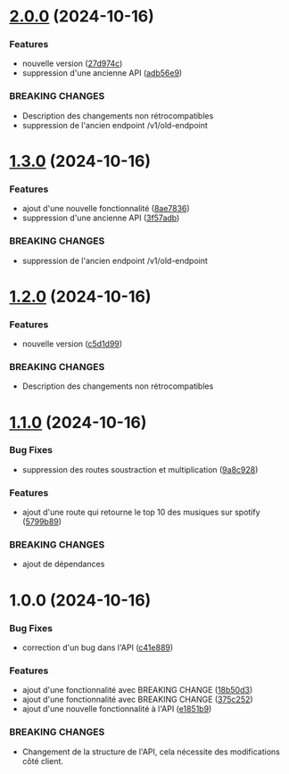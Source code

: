 # [2.0.0](https://github.com/Milan144/OpenDay/compare/v1.3.0...v2.0.0) (2024-10-16)


### Features

* nouvelle version ([27d974c](https://github.com/Milan144/OpenDay/commit/27d974c31715f577401f5252a3375f2076f68213))
* suppression d'une ancienne API ([adb56e9](https://github.com/Milan144/OpenDay/commit/adb56e9c6668ab5a5c583588093e988a66a86fe5))


### BREAKING CHANGES

* Description des changements non rétrocompatibles
* suppression de l'ancien endpoint /v1/old-endpoint

# [1.3.0](https://github.com/Milan144/OpenDay/compare/v1.2.0...v1.3.0) (2024-10-16)


### Features

* ajout d'une nouvelle fonctionnalité ([8ae7836](https://github.com/Milan144/OpenDay/commit/8ae7836728d9761d4e5a937cce0295dd04afc93e))
* suppression d'une ancienne API ([3f57adb](https://github.com/Milan144/OpenDay/commit/3f57adbcb7e8b4e1a37f140379904aaa0234fcdc))


### BREAKING CHANGES

* suppression de l'ancien endpoint /v1/old-endpoint

# [1.2.0](https://github.com/Milan144/OpenDay/compare/v1.1.0...v1.2.0) (2024-10-16)


### Features

* nouvelle version ([c5d1d99](https://github.com/Milan144/OpenDay/commit/c5d1d995f5c5fb22c9f0426897a9cb500bde1b04))


### BREAKING CHANGES

* Description des changements non rétrocompatibles

# [1.1.0](https://github.com/Milan144/OpenDay/compare/v1.0.0...v1.1.0) (2024-10-16)


### Bug Fixes

* suppression des routes soustraction et multiplication ([9a8c928](https://github.com/Milan144/OpenDay/commit/9a8c928b3ad1dc20773f5430e319df2445ef8947))


### Features

* ajout d'une route qui retourne le top 10 des musiques sur spotify ([5799b89](https://github.com/Milan144/OpenDay/commit/5799b8946ae2f73fe0eb615cc524a6ca3b75ca88))


### BREAKING CHANGES

* ajout de dépendances

# 1.0.0 (2024-10-16)


### Bug Fixes

* correction d'un bug dans l'API ([c41e889](https://github.com/Milan144/OpenDay/commit/c41e88909c658c1c3b4310d046edcb6a3b2a6fae))


### Features

* ajout d'une fonctionnalité avec BREAKING CHANGE ([18b50d3](https://github.com/Milan144/OpenDay/commit/18b50d35303b8392b8662c55cf44acc10edf96b2))
* ajout d'une fonctionnalité avec BREAKING CHANGE ([375c252](https://github.com/Milan144/OpenDay/commit/375c252119a974d6ec49101147ac7dfbb545ce0f))
* ajout d'une nouvelle fonctionnalité à l'API ([e1851b9](https://github.com/Milan144/OpenDay/commit/e1851b948211677307609c096b218ae765b80e22))


### BREAKING CHANGES

* Changement de la structure de l'API, cela nécessite des modifications côté client.
